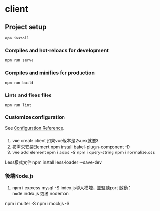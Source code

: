 # client

## Project setup
```
npm install
```

### Compiles and hot-reloads for development
```
npm run serve
```

### Compiles and minifies for production
```
npm run build
```

### Lints and fixes files
```
npm run lint
```

### Customize configuration
See [Configuration Reference](https://cli.vuejs.org/config/).


###
1. vue create client
如果vue版本是2vuex就要3
2. 按需求安裝Element
npm install babel-plugin-component -D
3. vue add element
npm i axios -S
npm i query-string
npm i normalize.css

Less樣式文件
npm install less-loader --save-dev



### 後端Node.js
1. npm i express mysql -S
index.js導入模塊，並監聽port
啟動：node.index.js 或者 nodemon

npm i multer -S
npm i mockjs -S